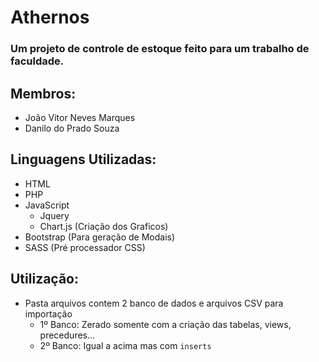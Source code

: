 # Athernos

### Um projeto de controle de estoque feito para um trabalho de faculdade.

## Membros:

-   João Vitor Neves Marques
-   Danilo do Prado Souza

## Linguagens Utilizadas:

-   HTML
-   PHP
-   JavaScript
    -   Jquery
    -   Chart.js (Criação dos Graficos)
-   Bootstrap (Para geração de Modais)
-   SASS (Pré processador CSS)

## Utilização:

-   Pasta arquivos contem 2 banco de dados e arquivos CSV para importação
    -   1º Banco: Zerado somente com a criação das tabelas, views, precedures...
    -   2º Banco: Igual a acima mas com `inserts`
